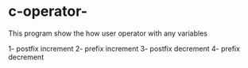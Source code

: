 # c-operator-

This program show the how user operator with any variables 

1- postfix increment
2- prefix increment 
3- postfix decrement
4- prefix decrement
